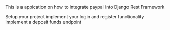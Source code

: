 This is a appication on how to integrate paypal into Django Rest Framework

Setup your project
implement your login and register functionality
implement a deposit funds endpoint